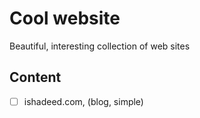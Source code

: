 # Cool website

Beautiful, interesting collection of web sites

## Content

- [ ] ishadeed.com, (blog, simple)
